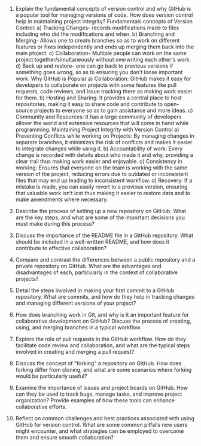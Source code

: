 1. Explain the fundamental concepts of version control and why GitHub is a popular tool for managing versions of code. How does version control help in maintaining project integrity?
Fundamentals concepts of Version Control:
a) Tracking Changes- records modifications made to files including who did the modifications and when.
b) Branching and Merging- Allows one to create branches so as to work on different features or fixes independently and ends up merging them back into the main ptoject.
c) Collaboration- Multiple people can work on the same project together/simultaneously without overwriting each other's work.
d) Back up and restore- one can go back to previous versions if something goes wrong, so as to ensuring you don't loose important work.
Why GitHub is Popular
a) Collaboration: GitHub makes it easy for developers to collaborate on projects with some  features like pull requests, code reviews, and issue tracking there as making work easier for them.
b) Hosting and Sharing: It provides a central place to host repositories, making it easy to share code and contribute to open-source projects to everyone so as to gain assistance and more ideas.
c) Community and Resources: It has a large community of developers allover the world and extensive resources that will come in hand while programming.
Maintaining Project Integrity with Version Control
a) Preventing Conflicts while working on Projects: By managing changes in separate branches, it minimizes the risk of conflicts and makes it easier to integrate changes while using it.
b) Accountability of work: Every change is recorded with details about who made it and why, providing a clear trail thus making work easier and enjoyable.
c) Consistency in working: Ensures that everyone on the team is working with the same version of the project, reducing errors due to outdated or inconsistent files that may end up leading to inconsistent workflow.
d) Recovery: If a mistake is made, you can easily revert to a previous version, ensuring that valuable work isn’t lost thus making it easier to restore data and to make amendments where necessary.
3. Describe the process of setting up a new repository on GitHub. What are the key steps, and what are some of the important decisions you must make during this process?

4. Discuss the importance of the README file in a GitHub repository. What should be included in a well-written README, and how does it contribute to effective collaboration?

5. Compare and contrast the differences between a public repository and a private repository on GitHub. What are the advantages and disadvantages of each, particularly in the context of collaborative projects?

6. Detail the steps involved in making your first commit to a GitHub repository. What are commits, and how do they help in tracking changes and managing different versions of your project?

7. How does branching work in Git, and why is it an important feature for collaborative development on GitHub? Discuss the process of creating, using, and merging branches in a typical workflow.

8. Explore the role of pull requests in the GitHub workflow. How do they facilitate code review and collaboration, and what are the typical steps involved in creating and merging a pull request?

9. Discuss the concept of "forking" a repository on GitHub. How does forking differ from cloning, and what are some scenarios where forking would be particularly useful?

10. Examine the importance of issues and project boards on GitHub. How can they be used to track bugs, manage tasks, and improve project organization? Provide examples of how these tools can enhance collaborative efforts.

11. Reflect on common challenges and best practices associated with using GitHub for version control. What are some common pitfalls new users might encounter, and what strategies can be employed to overcome them and ensure smooth collaboration?
